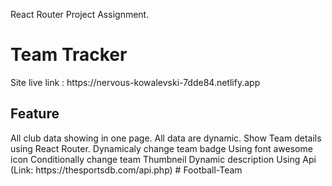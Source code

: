 React Router Project Assignment.

<h1>
Team Tracker
</h1>
Site live link : https://nervous-kowalevski-7dde84.netlify.app

<h2>Feature</h2>
All club data showing in one page.
All data are dynamic.
Show Team details using React Router.
Dynamicaly change team badge
Using font awesome icon
Conditionally change team Thumbneil
Dynamic description
Using Api (Link: https://thesportsdb.com/api.php)
# Football-Team
